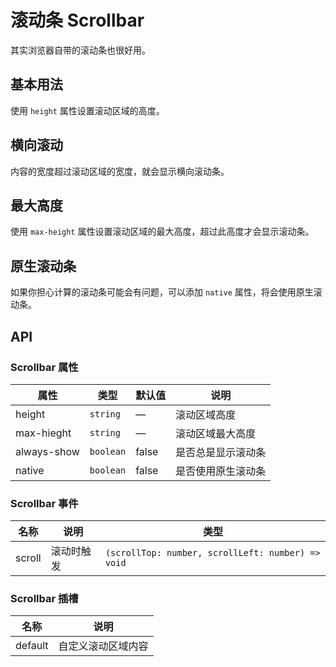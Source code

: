 # 滚动条 Scrollbar
其实浏览器自带的滚动条也很好用。


## 基本用法
使用 `height` 属性设置滚动区域的高度。
<demo src="./demo/scrollbar/basic.vue"/>


## 横向滚动
内容的宽度超过滚动区域的宽度，就会显示横向滚动条。
<demo src="./demo/scrollbar/horizontal.vue"/>


## 最大高度
使用 `max-height` 属性设置滚动区域的最大高度，超过此高度才会显示滚动条。
<demo src="./demo/scrollbar/maxheight.vue"/>


## 原生滚动条
如果你担心计算的滚动条可能会有问题，可以添加 `native` 属性，将会使用原生滚动条。
<demo src="./demo/scrollbar/native.vue"/>


## API

### Scrollbar 属性
| 属性 | 类型 | 默认值 | 说明 |
| --- | --- | --- | --- |
| height      | `string`  | —     | 滚动区域高度 |
| max-hieght  | `string`  | —     | 滚动区域最大高度 |
| always-show | `boolean` | false | 是否总是显示滚动条 |
| native      | `boolean` | false | 是否使用原生滚动条 |

### Scrollbar 事件
| 名称 | 说明 | 类型 |
| --- | --- | --- |
| scroll | 滚动时触发 | `(scrollTop: number, scrollLeft: number) => void` |

### Scrollbar 插槽
| 名称 | 说明 |
| --- | --- |
| default | 自定义滚动区域内容 |